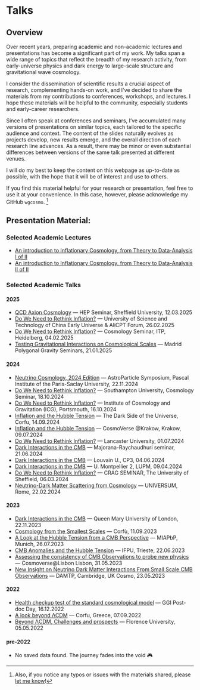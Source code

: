 # Talks

## Overview

Over recent years, preparing academic and non-academic lectures and presentations has become a significant part of my work. My talks span a wide range of topics that reflect the breadth of my research activity, from early-universe physics and dark energy to large-scale structure and gravitational wave cosmology. 

I consider the dissemination of scientific results a crucial aspect of research, complementing hands-on work, and I've decided to share the materials from my contributions to conferences, workshops, and lectures. I hope these materials will be helpful to the community, especially students and early-career researchers.

Since I often speak at conferences and seminars, I’ve accumulated many versions of presentations on similar topics, each tailored to the specific audience and context.  The content of the slides naturally evolves as projects develop, new results emerge, and the overall direction of each research line advances. As a result, there may be minor or even substantial differences between versions of the same talk presented at different venues. 

I will do my best to keep the content on this webpage as up-to-date as possible, with the hope that it will be of interest and use to others. 

If you find this material helpful for your research or presentation, feel free to use it at your convenience. In this case, however, please acknowledge my GitHub `wgcosmo`. [^1]


## Presentation Material:

### Selected Academic Lectures 

- [An introduction to Inflationary Cosmology, from Theory to Data-Analysis I of II](https://drive.google.com/file/d/1u5bNgpo2clXl7S0-aF9nXL0ctW4TkxKp/view?usp=sharing)
- [An introduction to Inflationary Cosmology, from Theory to Data-Analysis II of II](https://drive.google.com/file/d/1IWKukS9ABp5dQawW6Quns62nfTrnE73C/view?usp=sharing)

### Selected Academic Talks

#### 2025
- [QCD Axion Cosmology](https://drive.google.com/file/d/1tCi5GpO66xBulDSWU-1fj7rsx411FRmv/view?usp=sharing) — HEP Seminar, Sheffield University, 12.03.2025
- [Do We Need to Rethink Inflation?](https://drive.google.com/file/d/1Q2NXTrs306fSUHFEnul7Fe034DLnt_kC/view?usp=sharing) — University of Science and Technology of China Early Universe & AliCPT Forum, 26.02.2025
- [Do We Need to Rethink Inflation?](https://drive.google.com/file/d/1gdMQqJAt4vzHqNVCyderIu3zM-XtNc7V/view?usp=sharing) — Cosmology Seminar, ITP, Heidelberg, 04.02.2025
- [Testing Gravitational Interactions on Cosmological Scales](https://drive.google.com/file/d/1XXV68RewMk2tsLwlHIqFXqsJpXCAcVO9/view?usp=sharing) — Madrid Polygonal Gravity Seminars, 21.01.2025

#### 2024
- [Neutrino Cosmology, 2024 Edition](https://drive.google.com/file/d/10QoWwDYoM8zw3uhRJF0DrF8GpPkReum4/view?usp=sharing) — AstroParticle Symposium, Pascal Institute of the Paris-Saclay University, 22.11.2024
- [Do We Need to Rethink Inflation?](https://drive.google.com/file/d/12BG-g-eiKjEKK7wSXszZ7nz51lH2Dy2o/view?usp=sharing) — Southampton University, Cosmology Seminar, 18.10.2024 
- [Do We Need to Rethink Inflation?](https://drive.google.com/file/d/1pAbOdoKwdYV16IeKEH9CV99A_0SAXaNh/view?usp=sharing) — Institute of Cosmology and Gravitation (ICG), Portsmouth, 16.10.2024
- [Inflation and the Hubble Tension](https://drive.google.com/file/d/1lwm8roxUppBQA_7WVeBG0NC_8uNsHfnF/view?usp=sharing) — The Dark Side of the Universe, Corfu, 14.09.2024
- [Inflation and the Hubble Tension](https://drive.google.com/file/d/1cTAh8JM4hnSjScg9Xqa1WTyCCbtiqEHk/view?usp=sharing) — CosmoVerse @Krakow, Krakow, 09.07.2024
- [Do We Need to Rethink Inflation?](https://drive.google.com/file/d/1sPC8-B18Dtu9cCyfmlSWZozmdjUXGvJt/view?usp=sharing) — Lancaster University, 01.07.2024
- [Dark Interactions in the CMB](https://drive.google.com/file/d/1SPDxPVgijrKqpF34r0cqAVrPQBP9KtvV/view?usp=sharing) — Majorana-Raychaudhuri seminar, 21.06.2024
- [Dark Interactions in the CMB](https://drive.google.com/file/d/1MGGhDC6re5d2ltCfapwgDnLEnWaJehj9/view?usp=sharing) — Louvain U., CP3, 04.06.2024
- [Dark Interactions in the CMB](https://drive.google.com/file/d/1AOgie39FC-7_vAWIMxYdD45B0NYtWDTi/view?usp=sharing) — U. Montpellier 2, LUPM, 09.04.2024 
- [Do We Need to Rethink Inflation?](https://drive.google.com/file/d/1txOUw6QbbowAD98o_0BdyYjH-C1uyjJJ/view?usp=sharing) — CRAG SEMINAR, The University of Sheffield, 06.03.2024
- [Neutrino-Dark Matter Scattering from Cosmology](https://drive.google.com/file/d/1BSMJWazvUCSe31DZ2seQJx1qDfT-bD5M/view?usp=sharing) — UNIVERSUM, Rome, 22.02.2024

#### 2023 
- [Dark Interactions in the CMB](https://drive.google.com/file/d/10riP-KB8GV10CMYlABmmXGwHV40d5ads/view?usp=sharing) — Queen Mary University of London, 22.11.2023 
- [Cosmology from the Smallest Scales](https://drive.google.com/file/d/1-0-kjdvXkuBjpJho32BIcrNI1oSyu6zn/view?usp=sharing) — Corfù, 11.09.2023
- [A Look at the Hubble Tension from a CMB Perspective](https://drive.google.com/file/d/1Xsn_0eL_NFOfYrgOZUvUyg46iVuwLRBW/view?usp=sharing) — MIAPbP, Munich, 26.07.2023
- [CMB Anomalies and the Hubble Tension](https://drive.google.com/file/d/1aNP-X-u7977RyuAphKWDS5laI6RxNb2g/view?usp=sharing) — IFPU, Trieste, 22.06.2023
- [Assessing the consistency of CMB Observations to probe new physics](https://drive.google.com/file/d/1xkT9vfPZNr7PneNneQgL32uEsCaIhjYh/view?usp=sharing) — Cosmoverse@Lisbon Lisbon, 31.05.2023
- [New Insight on Neutrino Dark Matter Interactions From Small Scale CMB Observations](https://drive.google.com/file/d/1v6YJyOaK1XdIPg-TkGPsYWUAgdH9JrRJ/view?usp=sharing) — DAMTP, Cambridge, UK Cosmo, 23.05.2023

#### 2022
- [Health checkup test of the standard cosmological model](https://drive.google.com/file/d/1W9rISez6dq0ZWTI3n0zVmJNOFYFdzM96/view?usp=sharing) — GGI Post-doc Day, 16.12.2022
- [A look beyond ΛCDM](https://drive.google.com/file/d/1JIVoC3d7M-a_1eeV_tI5OZL-Pch5amyJ/view?usp=sharing) — Corfu, Greece, 07.09.2022
- [Beyond ΛCDM, Challenges and prospects](https://drive.google.com/file/d/1fwquDv1FoGYiSljiFCQIxbCpEH8tEGrP/view?usp=sharing)  — Florence University, 05.05.2022

#### pre-2022
- No saved data found. The journey fades into the void 🎮

[^1]: Also, if you notice any typos or issues with the materials shared, please [let me know](mailto:w.giare@sheffield.ac.uk)!
